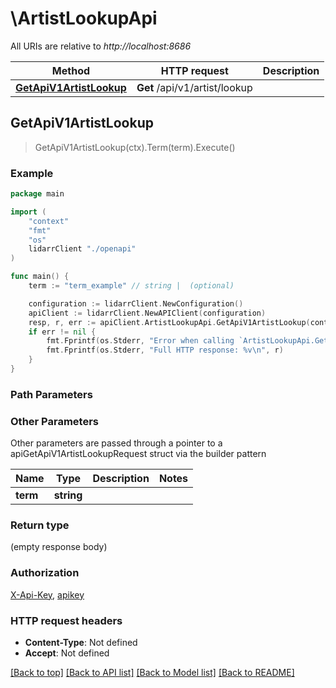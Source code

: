 # \ArtistLookupApi

All URIs are relative to *http://localhost:8686*

Method | HTTP request | Description
------------- | ------------- | -------------
[**GetApiV1ArtistLookup**](ArtistLookupApi.md#GetApiV1ArtistLookup) | **Get** /api/v1/artist/lookup | 



## GetApiV1ArtistLookup

> GetApiV1ArtistLookup(ctx).Term(term).Execute()



### Example

```go
package main

import (
    "context"
    "fmt"
    "os"
    lidarrClient "./openapi"
)

func main() {
    term := "term_example" // string |  (optional)

    configuration := lidarrClient.NewConfiguration()
    apiClient := lidarrClient.NewAPIClient(configuration)
    resp, r, err := apiClient.ArtistLookupApi.GetApiV1ArtistLookup(context.Background()).Term(term).Execute()
    if err != nil {
        fmt.Fprintf(os.Stderr, "Error when calling `ArtistLookupApi.GetApiV1ArtistLookup``: %v\n", err)
        fmt.Fprintf(os.Stderr, "Full HTTP response: %v\n", r)
    }
}
```

### Path Parameters



### Other Parameters

Other parameters are passed through a pointer to a apiGetApiV1ArtistLookupRequest struct via the builder pattern


Name | Type | Description  | Notes
------------- | ------------- | ------------- | -------------
 **term** | **string** |  | 

### Return type

 (empty response body)

### Authorization

[X-Api-Key](../README.md#X-Api-Key), [apikey](../README.md#apikey)

### HTTP request headers

- **Content-Type**: Not defined
- **Accept**: Not defined

[[Back to top]](#) [[Back to API list]](../README.md#documentation-for-api-endpoints)
[[Back to Model list]](../README.md#documentation-for-models)
[[Back to README]](../README.md)

